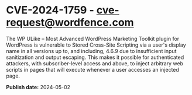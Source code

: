# CVE-2024-1759 - cve-request@wordfence.com

The WP ULike – Most Advanced WordPress Marketing Toolkit plugin for WordPress is vulnerable to Stored Cross-Site Scripting via a user's display name in all versions up to, and including, 4.6.9 due to insufficient input sanitization and output escaping. This makes it possible for authenticated attackers, with subscriber-level access and above, to inject arbitrary web scripts in pages that will execute whenever a user accesses an injected page.

**Publish date:** 2024-05-02
